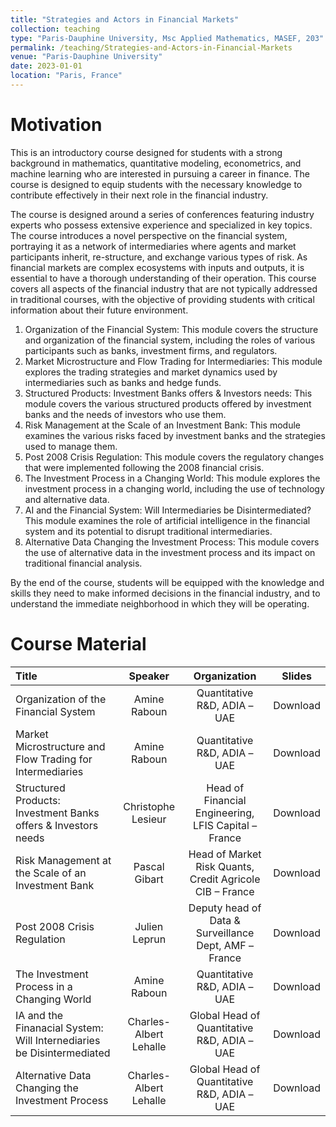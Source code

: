 ```yaml
---
title: "Strategies and Actors in Financial Markets"
collection: teaching
type: "Paris-Dauphine University, Msc Applied Mathematics, MASEF, 203"
permalink: /teaching/Strategies-and-Actors-in-Financial-Markets
venue: "Paris-Dauphine University"
date: 2023-01-01
location: "Paris, France"
---
```



Motivation
======

This is an introductory course designed for students with a strong background in mathematics, quantitative modeling, econometrics, and machine learning who are interested in pursuing a career in finance. The course is designed to equip students with the necessary knowledge to contribute effectively in their next role in the financial industry.

The course is designed around a series of conferences featuring industry experts who possess extensive experience and specialized in key topics. The course introduces a novel perspective on the financial system, portraying it as a network of intermediaries where agents and market participants inherit, re-structure, and exchange various types of risk. As financial markets are complex ecosystems with inputs and outputs, it is essential to have a thorough understanding of their operation. This course covers all aspects of the financial industry that are not typically addressed in traditional courses, with the objective of providing students with critical information about their future environment.

   1. Organization of the Financial System: This module covers the structure and organization of the financial system, including the roles of various participants such as banks, investment firms, and regulators.
   2. Market Microstructure and Flow Trading for Intermediaries: This module explores the trading strategies and market dynamics used by intermediaries such as banks and hedge funds.
   3. Structured Products: Investment Banks offers & Investors needs: This module covers the various structured products offered by investment banks and the needs of investors who use them.
   4. Risk Management at the Scale of an Investment Bank: This module examines the various risks faced by investment banks and the strategies used to manage them.
   5. Post 2008 Crisis Regulation: This module covers the regulatory changes that were implemented following the 2008 financial crisis.
   6. The Investment Process in a Changing World: This module explores the investment process in a changing world, including the use of technology and alternative data.
   7. AI and the Financial System: Will Intermediaries be Disintermediated? This module examines the role of artificial intelligence in the financial system and its potential to disrupt traditional intermediaries.
   8. Alternative Data Changing the Investment Process: This module covers the use of alternative data in the investment process and its impact on traditional financial analysis.

By the end of the course, students will be equipped with the knowledge and skills they need to make informed decisions in the financial industry, and to understand the immediate neighborhood in which they will be operating.


Course Material
======

|Title | Speaker | Organization | Slides |
|:---|:---:|:---:|:---:|
| Organization of the Financial System | Amine Raboun | Quantitative R&D, ADIA – UAE |  Download |
| Market Microstructure and Flow Trading for Intermediaries | Amine Raboun | Quantitative R&D, ADIA – UAE | Download |
| Structured Products: Investment Banks offers & Investors needs | Christophe Lesieur| Head of Financial Engineering, LFIS Capital – France | Download |
| Risk Management at the Scale of an Investment Bank | Pascal Gibart | Head of Market Risk Quants, Credit Agricole CIB – France| Download |
| Post 2008 Crisis Regulation | Julien Leprun | Deputy head of Data & Surveillance Dept, AMF – France| Download |
| The Investment Process in a Changing World| Amine Raboun | Quantitative R&D, ADIA – UAE | Download |
| IA and the Finanacial System: Will Internediaries be Disintermediated | Charles-Albert Lehalle | Global Head of Quantitative R&D, ADIA – UAE | Download |
| Alternative Data Changing the Investment Process | Charles-Albert Lehalle | Global Head of Quantitative R&D, ADIA – UAE |Download |




